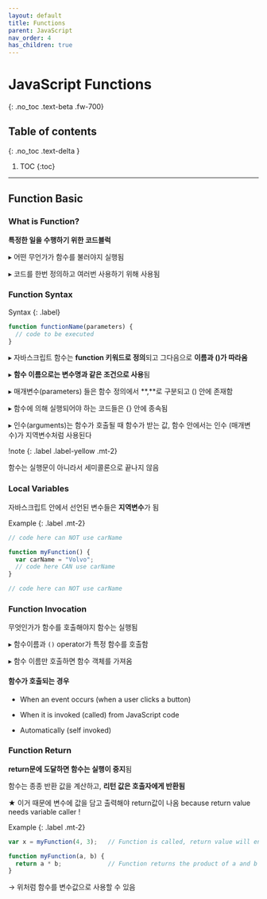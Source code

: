 ```yaml
---
layout: default
title: Functions
parent: JavaScript
nav_order: 4
has_children: true
---
```


# JavaScript Functions
{: .no_toc .text-beta .fw-700}

## Table of contents
{: .no_toc .text-delta }

1. TOC
{:toc}

---

## Function Basic

### What is Function?

**특정한 일을 수행하기 위한 코드블럭**

&#9656; 어떤 무언가가 함수를 불러야지 실행됨

&#9656; 코드를 한번 정의하고 여러번 사용하기 위해 사용됨

### Function Syntax

Syntax
{: .label}
```js
function functionName(parameters) {
  // code to be executed
}
```

&#9656; 자바스크립트 함수는 **function 키워드로 정의**되고 그다음으로 **이름과 ()가 따라옴**

&#9656; **함수 이름으로는 변수명과 같은 조건으로 사용**됨

&#9656; 매개변수(parameters) 들은  함수 정의에서 **,**로 구분되고 () 안에 존재함

&#9656; 함수에 의해 실행되어야 하는 코드들은 {} 안에 종속됨

&#9656; 인수(arguments)는 함수가 호출될 때 함수가 받는 값, 함수 안에서는 인수 (매개변수)가 지역변수처럼 사용된다

!note
{: .label .label-yellow .mt-2}
<div class="code-example" markdown="1">
함수는 실행문이 아니라서 세미콜론으로 끝나지 않음
</div>

### Local Variables

자바스크립트 안에서 선언된 변수들은 **지역변수**가 됨

Example
{: .label .mt-2}
```js
// code here can NOT use carName

function myFunction() {
  var carName = "Volvo";
  // code here CAN use carName
}

// code here can NOT use carName
```

### Function Invocation

무엇인가가 함수를 호출해야지 함수는 실행됨

&#9656; 함수이름과 `()` operator가 특정 함수를 호출함

&#9656; 함수 이름만 호출하면 함수 객체를 가져옴

#### 함수가 호출되는 경우

* When an event occurs (when a user clicks a button)

* When it is invoked (called) from JavaScript code

* Automatically (self invoked)

### Function Return

**return문에 도달하면 함수는 실행이 중지**됨

함수는 종종 반환 값을 계산하고, **리턴 값은 호출자에게 반환됨**

★ 이거 때문에 변수에 값을 담고 출력해야 return값이 나옴 because return value needs variable caller !

Example
{: .label .mt-2}
```js
var x = myFunction(4, 3);   // Function is called, return value will end up in x

function myFunction(a, b) {
  return a * b;             // Function returns the product of a and b
}
```

&#8594; 위처럼 함수를 변수값으로 사용할 수 있음

